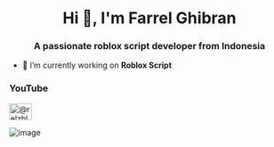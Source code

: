 <h1 align="center">Hi 👋, I'm Farrel Ghibran</h1>
<h3 align="center">A passionate roblox script developer from Indonesia</h3>

- 🔭 I’m currently working on **Roblox Script**

<h3 align="left">YouTube</h3>
<p align="left">
<a href="https://www.youtube.com/@RelzBlox" target="blank"><img align="center" src="https://raw.githubusercontent.com/rahuldkjain/github-profile-readme-generator/master/src/images/icons/Social/youtube.svg" alt="@relzblox" height="30" width="40" /></a>
</p>

![image](https://github.com/farghii/farghii/assets/154765885/910ca74a-4b54-456a-ba73-7499474aff11)
